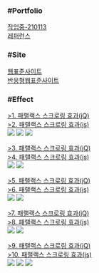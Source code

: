 <h3>#Portfolio</h3>
<a href = "http://chohyunjung0107.dothome.co.kr/port/about.html">작업중-210113</a><br>
<a href = "https://chohyunjung0107.github.io/dothome1/index.html">레퍼런스</a><br>

<h3>#Site</h3>
<a href = "https://chohyunjung0107.github.io/dothome1/webstandard/index.html">웹표준사이트</a><br>
<a href = "https://chohyunjung0107.github.io/dothome1/responsive/index.html">반응형웹표준사이트</a><br>

<h3>#Effect</h3>
<a href = "https://chohyunjung0107.github.io/dothome1/effect/parallax01-jquery.html">>1. 패랠랙스 스크로링 효과(jQ)</a><br>
<a href = "https://chohyunjung0107.github.io/dothome1/effect/parallax01-javascript.html">>2. 패랠랙스 스크로링 효과(js)</a><br>
<img src = "https://user-images.githubusercontent.com/71998606/104396269-b035d600-558d-11eb-9b79-7667c340e4f7.png">
<img src = "https://user-images.githubusercontent.com/71998606/104396270-b0ce6c80-558d-11eb-992b-92767d87d3fe.png">
<img src = "https://user-images.githubusercontent.com/71998606/104396272-b0ce6c80-558d-11eb-8418-82ae0f9d0bfa.png">

<a href = "https://chohyunjung0107.github.io/dothome1/effect/parallax02-jquery.html">>3. 패랠랙스 스크로링 효과(jQ)</a><br>
<a href = "https://chohyunjung0107.github.io/dothome1/effect/parallax03-javascript.html">>4. 패랠랙스 스크로링 효과(js)</a><br>
<img src = "https://user-images.githubusercontent.com/71998606/104396245-aa3ff500-558d-11eb-89f5-d4524fdddff7.png">
<img src = "https://user-images.githubusercontent.com/71998606/104396250-ac09b880-558d-11eb-9fe4-d069487a5edd.png">

<a href = "https://chohyunjung0107.github.io/dothome1/effect/parallax03-jquery.html">>5. 패랠랙스 스크로링 효과(jQ)</a><br>
<a href = "https://chohyunjung0107.github.io/dothome1/effect/parallax03-javascript.html">>6. 패랠랙스 스크로링 효과(js)</a><br>
<img src = "https://user-images.githubusercontent.com/71998606/104396251-ac09b880-558d-11eb-9d2e-9114e1c330a7.png">
<img src = "https://user-images.githubusercontent.com/71998606/104396252-aca24f00-558d-11eb-9275-3d43e00923c0.png">

<a href = "https://chohyunjung0107.github.io/dothome1/effect/parallax04-jquery.html">>7. 패랠랙스 스크로링 효과(jQ)</a><br>
<a href = "https://chohyunjung0107.github.io/dothome1/effect/parallax04-javascript.html">>8. 패랠랙스 스크로링 효과(js)</a><br>
<img src = "https://user-images.githubusercontent.com/71998606/104396253-aca24f00-558d-11eb-824e-f8e7f29547d5.png">
<img src = "https://user-images.githubusercontent.com/71998606/104396255-ad3ae580-558d-11eb-89ed-a82cd01247a8.png">

<a href = "https://chohyunjung0107.github.io/dothome1/effect/parallax05-jquery.html">>9. 패랠랙스 스크로링 효과(jQ)</a><br>
<a href = "https://chohyunjung0107.github.io/dothome1/effect/parallax05-javascript.html">>10. 패랠랙스 스크로링 효과(js)</a><br>
<img src = "https://user-images.githubusercontent.com/71998606/104396256-ad3ae580-558d-11eb-91a7-3580e59e381c.png">
<img src = "https://user-images.githubusercontent.com/71998606/104396257-add37c00-558d-11eb-8ebc-143ca003edcb.png">
<img src = "https://user-images.githubusercontent.com/71998606/104396258-add37c00-558d-11eb-928e-7d02c1025568.png">











    


